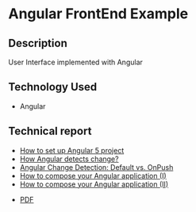# Angular FrontEnd Example

## Description

User Interface implemented with Angular

## Technology Used

- Angular

## Technical report

- [How to set up Angular 5 project](https://medium.com/@mikyung.lee11/how-to-set-up-angular-5-project-f3c278d7947c)
- [How Angular detects change?](https://medium.com/@mikyung.lee11/how-angular-detects-change-37ec0661441)
- [Angular Change Detection: Default vs. OnPush](https://medium.com/@mikyung.lee11/angular-change-detection-default-vs-onpush-606daf9ea999)
- [How to compose your Angular application (I)](https://medium.com/@mikyung.lee11/how-to-compose-your-angular-application-i-e532fdbb7b4b)
- [How to compose your Angular application (II)](https://medium.com/@mikyung.lee11/how-to-compose-angular-application-ii-df311f9d216f)

* [PDF](https://github.com/AprilLee11/uts_angular/blob/master/UTS-UI.pdf)
